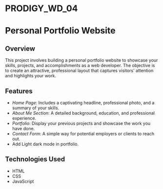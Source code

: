 # PRODIGY_WD_04
# Personal Portfolio Website

## Overview

This project involves building a personal portfolio website to showcase your skills, projects, and accomplishments as a web developer. The objective is to create an attractive, professional layout that captures visitors' attention and highlights your work.

## Features

- *Home Page*: Includes a captivating headline, professional photo, and a summary of your skills.
- *About Me Section*: A detailed background, education, and professional experience.
- *Portfolio*: Display your previous projects and showcase the work you have done.
- *Contact Form*: A simple way for potential employers or clients to reach out.
-  Add Light dark mode in portfolio.

## Technologies Used

- HTML
- CSS
- JavaScript
